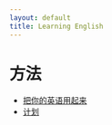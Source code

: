 ```yaml
---
layout: default
title: Learning English
---
```


# 方法
* [把你的英语用起来](use_your_english.html)
* [计划](study_plan.html)